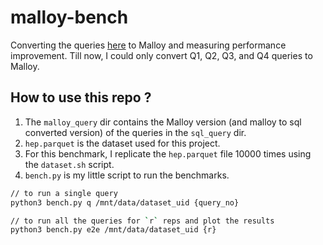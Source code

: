 # malloy-bench

Converting the queries [here](https://github.com/RumbleDB/iris-hep-benchmark-bigquery/tree/master/queries) to Malloy and measuring performance improvement. 
Till now, I could only convert Q1, Q2, Q3, and Q4 queries to Malloy.

## How to use this repo ?

1. The `malloy_query` dir contains the Malloy version (and malloy to sql converted version) of the queries in the `sql_query` dir.
2. `hep.parquet` is the dataset used for this project.
3. For this benchmark, I replicate the `hep.parquet` file 10000 times using the `dataset.sh` script.
4. `bench.py` is my little script to run the benchmarks.

```bash
// to run a single query
python3 bench.py q /mnt/data/dataset_uid {query_no} 

// to run all the queries for `r` reps and plot the results
python3 bench.py e2e /mnt/data/dataset_uid {r}
```
